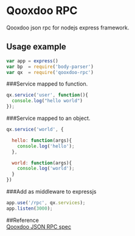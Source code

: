 # Qooxdoo RPC

Qooxdoo json rpc for nodejs express framework.


## Usage example
```javascript
var app = express()
var bp  = require('body-parser')
var qx  = require('qooxdoo-rpc')
```

###Service mapped to function.
```javascript
qx.service('user', function(){
  console.log("hello world")
});
```

###Service mapped to an object.
```javascript
qx.service('world', {

  hello: function(args){
    console.log('hello');
  },

  world: function(args){
    console.log('world');
  }
})
```

###Add as middleware to expressjs

```javascript
app.use('/rpc', qx.services);
app.listen(3000);
```


##Reference  
[Qooxdoo JSON RPC spec](http://qooxdoo.org/docs/general/rpc/jsonrpc_server_specs)

